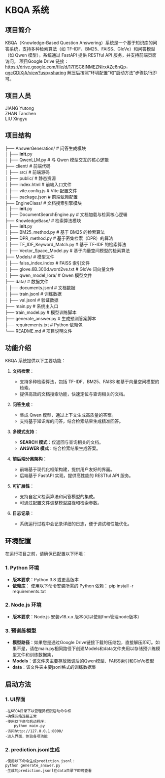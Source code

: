 # KBQA 系统

## 项目简介
KBQA（Knowledge-Based Question Answering）系统是一个基于知识库的问答系统，支持多种检索算法（如 TF-IDF、BM25、FAISS、GloVe）和问答模型（如 Qwen 模型）。系统通过 FastAPI 提供 RESTful API 服务，并支持前端页面访问。
项目Google Drive 链接：https://drive.google.com/file/d/17I1SC8INMEZNIrxAZe6nQp-qgcGDiXjA/view?usp=sharing
解压后按照“环境配置”和“启动方法”步骤执行即可。

## 项目人员
JIANG Yutong				 
ZHAN Tanchen				 
LIU Xingyu					 

## 项目结构
├── AnswerGeneration/ # 问答生成模块  
│ ├── __init__.py  
│ ├── QwenLLM.py # 与 Qwen 模型交互的核心逻辑  
├── client/ # 前端代码  
│ ├── src/ # 前端源码  
│ ├── public/ # 静态资源  
│ ├── index.html # 前端入口文件  
│ ├── vite.config.js # Vite 配置文件  
│ ├── package.json # 前端依赖配置  
├── EngineClass/ # 文档搜索引擎模块  
│ ├── __init__.py  
│ ├── DocumentSearchEngine.py # 文档加载与检索核心逻辑  
├── KnowledgeBase/ # 检索算法模块  
│ ├── __init__.py  
│ ├── BM25_method.py # 基于 BM25 的检索算法  
│ ├── DPR_method.py # 基于密集检索（DPR）的算法  
│ ├── TF_IDF_Keyword_Match.py # 基于 TF-IDF 的检索算法  
│ ├── Vector_Space_Model.py # 基于向量空间模型的检索算法  
├── Models/ # 模型文件  
│ ├── faiss_index.index # FAISS 索引文件  
│ ├── glove.6B.300d.word2ve.txt # GloVe 词向量文件  
│ ├── qwen_model_lora/ # Qwen 模型文件  
├── data/ # 数据文件  
│ ├── documents.jsonl # 文档数据  
│ ├── train.jsonl # 训练数据  
│ ├── val.jsonl # 验证数据  
├── main.py # 系统主入口  
├── train_model.py # 模型训练脚本  
├── generate_answer.py # 生成预测答案脚本  
├── requirements.txt # Python 依赖包  
└── README.md # 项目说明文件

## 功能介绍
KBQA 系统提供以下主要功能：

1. **文档检索**：
   - 支持多种检索算法，包括 TF-IDF、BM25、FAISS 和基于向量空间模型的检索。
   - 提供高效的文档搜索功能，快速定位与查询相关的文档。

2. **问答生成**：
   - 集成 Qwen 模型，通过上下文生成高质量的答案。
   - 支持基于知识库的问答，结合检索结果生成精准回答。

3. **多模式支持**：
   - **SEARCH 模式**：仅返回与查询相关的文档。
   - **ANSWER 模式**：结合检索结果生成答案。

4. **前后端分离架构**：
   - 前端基于现代化框架构建，提供用户友好的界面。
   - 后端基于 FastAPI 实现，提供高性能的 RESTful API 服务。

5. **可扩展性**：
   - 支持自定义检索算法和问答模型的集成。
   - 可通过配置文件调整模型路径和检索参数。

6. **日志记录**：
   - 系统运行过程中会记录详细的日志，便于调试和性能优化。

## 环境配置

在运行项目之前，请确保已配置以下环境：

### 1. Python 环境
- **版本要求**：Python 3.8 或更高版本
- **依赖库**：
  使用以下命令安装所需的 Python 依赖：
  pip install -r requirements.txt

### 2. Node.js 环境
- **版本要求**：Node.js 安装v18.x.x 版本(可以使用fnm管理node版本) 

### 3. 预训练模型
- **模型路径**：如果您是通过Google Drive链接下载的压缩包，直接解压即可。如果不是，请在main.py相同路径下创建Models和data文件夹用以存储预训练模型文件和训练数据集，
- **Models**：该文件夹主要存放微调后的Qwen模型、FAISS索引和GloVe模型
- **data**：该文件夹主要jsonl格式的训练数据集

## 启动方法
### 1. UI界面
    -在KBQA目录下以管理员权限启动命令框
    -确保网络连接正常
    -使用以下命令启动程序:
        python main.py
    -访问http://127.0.0.1:8000/
    -进入界面，体验各项功能

### 2. prediction.jsonl生成
    -使用以下命令生成prediction.jsonl：
    python generate_answer.py
    -生成的prediction.jsonl在data目录下即可查看
